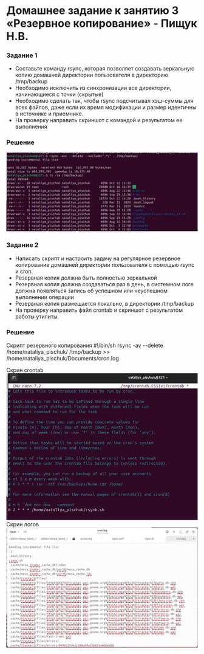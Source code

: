 # Домашнее задание к занятию 3 «Резервное копирование» - Пищук Н.В.
### Задание 1
- Составьте команду rsync, которая позволяет создавать зеркальную копию домашней директории пользователя в директорию /tmp/backup
- Необходимо исключить из синхронизации все директории, начинающиеся с точки (скрытые)
- Необходимо сделать так, чтобы rsync подсчитывал хэш-суммы для всех файлов, даже если их время модификации и размер идентичны в источнике и приемнике.
- На проверку направить скриншот с командой и результатом ее выполнения

### Решение

![alt text](img/1.JPG)

### Задание 2
- Написать скрипт и настроить задачу на регулярное резервное копирование домашней директории пользователя с помощью rsync и cron.
- Резервная копия должна быть полностью зеркальной
- Резервная копия должна создаваться раз в день, в системном логе должна появляться запись об успешном или неуспешном выполнении операции
- Резервная копия размещается локально, в директории /tmp/backup
- На проверку направить файл crontab и скриншот с результатом работы утилиты.


### Решение 
Скрипт резервного копирования
#!/bin/sh
rsync -av --delete /home/nataliya_pischuk/ /tmp/backup >> /home/nataliya_pischuk/Documents/cron.log

Скрин crontab
![alt text](img/crontab.JPG)
Скрин логов
![alt text](img/log.JPG)
